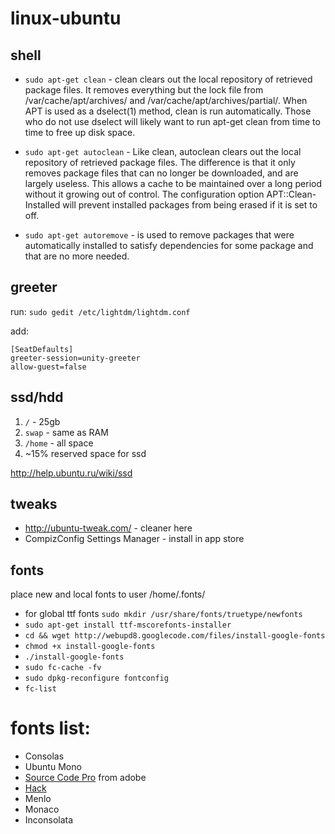 # linux-ubuntu

## shell

- `sudo apt-get clean` - clean clears out the local repository of retrieved package files. It removes everything but the lock file from /var/cache/apt/archives/ and /var/cache/apt/archives/partial/. When APT is used as a dselect(1) method, clean is run automatically. Those who do not use dselect will likely want to run apt-get clean from time to time to free up disk space.

- `sudo apt-get autoclean` - Like clean, autoclean clears out the local repository of retrieved package files. The difference is that it only removes package files that can no longer be downloaded, and are largely useless. This allows a cache to be maintained over a long period without it growing out of control. The configuration option APT::Clean-Installed will prevent installed packages from being erased if it is set to off.

- `sudo apt-get autoremove` - is used to remove packages that were automatically installed to satisfy dependencies for some package and that are no more needed.

## greeter

run: `sudo gedit /etc/lightdm/lightdm.conf`

add:
```
[SeatDefaults]
greeter-session=unity-greeter
allow-guest=false
```

## ssd/hdd

1. `/` - 25gb
2. `swap` - same as RAM
3. `/home` - all space
4. ~15% reserved space for ssd

http://help.ubuntu.ru/wiki/ssd

## tweaks

- http://ubuntu-tweak.com/ - cleaner here
- CompizConfig Settings Manager - install in app store

## fonts
place new and local fonts to user /home/.fonts/
- for global ttf fonts `sudo mkdir /usr/share/fonts/truetype/newfonts`
- `sudo apt-get install ttf-mscorefonts-installer`
- `cd && wget http://webupd8.googlecode.com/files/install-google-fonts`
- `chmod +x install-google-fonts`
- `./install-google-fonts`
- `sudo fc-cache -fv`
- `sudo dpkg-reconfigure fontconfig`
- `fc-list`

# fonts list:
- Consolas
- Ubuntu Mono
- [Source Code Pro](https://github.com/adobe-fonts/source-code-pro) from adobe
- [Hack](https://github.com/chrissimpkins/Hack)
- Menlo
- Monaco
- Inconsolata
